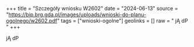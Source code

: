 +++
title = "Szczegóły wniosku W2602"
date = "2024-06-13"
source = "https://bip.brg.gda.pl/images/uploads/wnioski-do-planu-ogolnego/w2602.pdf"
tags = ["wnioski-ogolne"]
geolinks = []
raw = " jĄ dP "
+++


jĄ
dP



